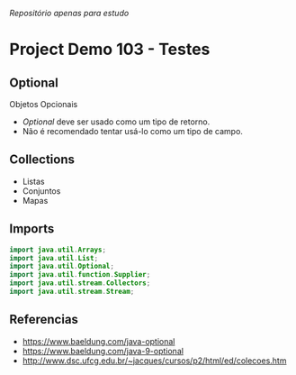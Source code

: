 _Repositório apenas para estudo_

# Project Demo 103 - Testes

## Optional

Objetos Opcionais

- _Optional_ deve ser usado como um tipo de retorno.
- Não é recomendado tentar usá-lo como um tipo de campo.

## Collections

- Listas
- Conjuntos
- Mapas

## Imports

```java
import java.util.Arrays;
import java.util.List;
import java.util.Optional;
import java.util.function.Supplier;
import java.util.stream.Collectors;
import java.util.stream.Stream;
```

## Referencias

- https://www.baeldung.com/java-optional
- https://www.baeldung.com/java-9-optional
- http://www.dsc.ufcg.edu.br/~jacques/cursos/p2/html/ed/colecoes.htm
